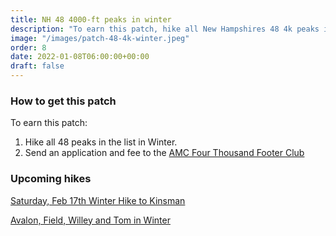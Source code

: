 ```yaml
---
title: NH 48 4000-ft peaks in winter 
description: "To earn this patch, hike all New Hampshires 48 4k peaks in winter"
image: "/images/patch-48-4k-winter.jpeg"
order: 8
date: 2022-01-08T06:00:00+00:00
draft: false
---
```

### How to get this patch
To earn this patch:
1. Hike all 48 peaks in the list in Winter.
2. Send an application and fee to the [AMC Four Thousand Footer Club](https://amc4000footer.org)
### Upcoming hikes
[Saturday, Feb 17th Winter Hike to Kinsman](../hikes/hike-2024-02-17-kinsman)

[Avalon, Field, Willey and Tom in Winter](../hikes/hike-2024-02-17-avalon-field-tom-willey)
